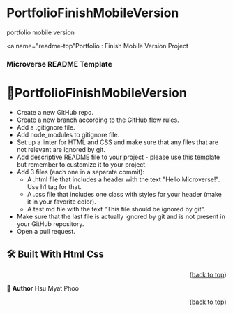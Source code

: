 # PortfolioFinishMobileVersion
portfolio mobile version

<a name="readme-top"Portfolio : Finish Mobile Version Project</a>


<h3><b>Microverse README Template</b></h3>



# 📖PortfolioFinishMobileVersion<a name="about-project"></a>

<ul>
    <li>Create a new GitHub repo.</li>
     <li>Create a new branch according to the GitHub flow rules.</li> 
     <li>Add a .gitignore file.</li>
     <li>Add node_modules to gitignore file.</li>
     <li>Set up a linter for HTML and CSS and make sure that any files that are not relevant are ignored by git.</li>
     <li>Add descriptive README file to your project - please use this template but remember to customize it to your project.</li>
     <li>
        Add 3 files (each one in a separate commit):
         <ul>
             <li> A .html file that includes a header with the text "Hello Microverse!". Use h1 tag for that.</li>
             <li> A .css file that includes one class with styles for your header (make it in your favorite color).</li>
             <li> A test.md file with the text "This file should be ignored by git".</li>
         </ul>
     </li>
    <li>Make sure that the last file is actually ignored by git and is not present in your GitHub repository.</li>
    <li>Open a pull request.</li>
</ul>



## 🛠 Built With <a name="built-with">Html Css </a>


<p align="right">(<a href="#readme-top">back to top</a>)</p>

<!-- AUTHORS -->
👤 **Author** Hsu Myat Phoo

<p align="right">(<a href="#readme-top">back to top</a>)</p>


